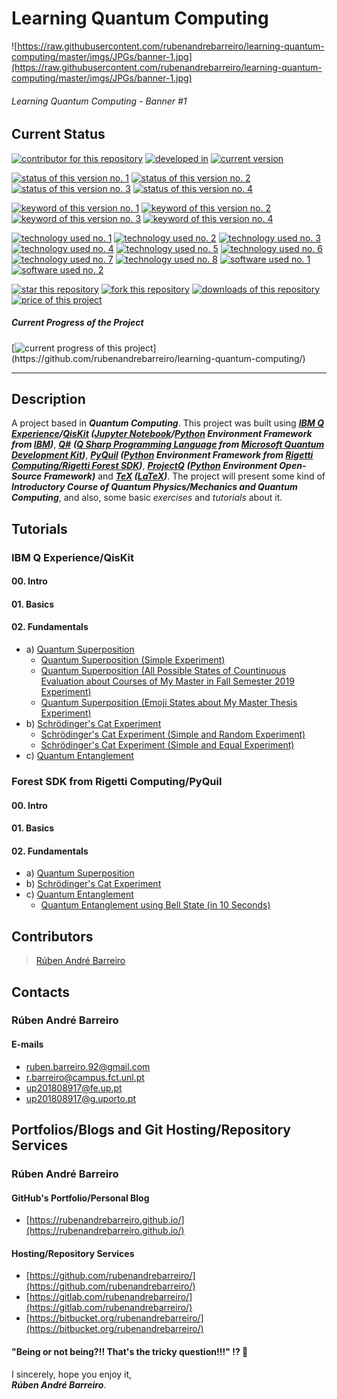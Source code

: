 # Learning Quantum Computing

![https://raw.githubusercontent.com/rubenandrebarreiro/learning-quantum-computing/master/imgs/JPGs/banner-1.jpg](https://raw.githubusercontent.com/rubenandrebarreiro/learning-quantum-computing/master/imgs/JPGs/banner-1.jpg)
###### Learning Quantum Computing - Banner #1

## Current Status
[![contributor for this repository](https://img.shields.io/badge/contributor-rubenandrebarreiro-blue.svg)](https://github.com/rubenandrebarreiro/) [![developed in](https://img.shields.io/badge/developed&nbsp;in-fct&nbsp;nova-blue.svg)](https://www.fct.unl.pt/)
[![current version](https://img.shields.io/badge/version-1.0-magenta.svg)](https://github.com/rubenandrebarreiro/gpu-cuda-self-organising-maps/)

[![status of this version no. 1](https://img.shields.io/badge/status-on&nbsp;going-orange.svg)](https://github.com/rubenandrebarreiro/learning-quantum-computing/)
[![status of this version no. 2](https://img.shields.io/badge/status-final-orange.svg)](https://github.com/rubenandrebarreiro/learning-quantum-computing/)
[![status of this version no. 3](https://img.shields.io/badge/status-stable-orange.svg)](https://github.com/rubenandrebarreiro/learning-quantum-computing/)
[![status of this version no. 4](https://img.shields.io/badge/status-documented-orange.svg)](https://github.com/rubenandrebarreiro/learning-quantum-computing/)

[![keyword of this version no. 1](https://img.shields.io/badge/keyword-quantum&nbsp;computing-brown.svg)](https://github.com/rubenandrebarreiro/learning-quantum-computing/)
[![keyword of this version no. 2](https://img.shields.io/badge/keyword-quantum&nbsp;physics-brown.svg)](https://github.com/rubenandrebarreiro/learning-quantum-computing/)
[![keyword of this version no. 3](https://img.shields.io/badge/keyword-quantum&nbsp;mechanics-brown.svg)](https://github.com/rubenandrebarreiro/learning-quantum-computing/)
  [![keyword of this version no. 4](https://img.shields.io/badge/keyword-quantum&nbsp;theory-brown.svg)](https://github.com/rubenandrebarreiro/learning-quantum-computing/)

[![technology used no. 1](https://img.shields.io/badge/built&nbsp;with-qiskit-red.svg)](https://qiskit.org/) 
[![technology used no. 2](https://img.shields.io/badge/built&nbsp;with-q&nbsp;sharp-red.svg)](https://docs.microsoft.com/en-us/quantum/?view=qsharp-preview) 
[![technology used no. 3](https://img.shields.io/badge/built&nbsp;with-pyquil-red.svg)](https://pyquil.readthedocs.io/en/stable/)
[![technology used no. 4](https://img.shields.io/badge/built&nbsp;with-projectq-red.svg)](https://projectq.ch/) 
[![technology used no. 5](https://img.shields.io/badge/built&nbsp;with-jupyter&nbsp;notebook-red.svg)](https://jupyter.org/) 
[![technology used no. 6](https://img.shields.io/badge/built&nbsp;with-python-red.svg)](https://www.python.org/) 
[![technology used no. 7](https://img.shields.io/badge/built&nbsp;with-tex-red.svg)](http://tug.org/) 
[![technology used no. 8](https://img.shields.io/badge/built&nbsp;with-latex-red.svg)](https://www.latex-project.org/)
[![software used no. 1](https://img.shields.io/badge/software-ibm&nbsp;q&nbsp;experience-gold.svg)](https://quantum-computing.ibm.com/)
[![software used no. 2](https://img.shields.io/badge/software-rigetti&nbsp;forest&nbsp;sdk-gold.svg)](https://www.rigetti.com/forest)

[![star this repository](http://githubbadges.com/star.svg?user=rubenandrebarreiro&repo=learning-quantum-computing&style=flat)](https://github.com/rubenandrebarreiro/learning-quantum-computing/stargazers)
[![fork this repository](http://githubbadges.com/fork.svg?user=rubenandrebarreiro&repo=learning-quantum-computing&style=flat)](https://github.com/rubenandrebarreiro/learning-quantum-computing/fork)
[![downloads of this repository](https://img.shields.io/github/downloads/rubenandrebarreiro/learning-quantum-computing/total.svg)](https://github.com/rubenandrebarreiro/learning-quantum-computing/archive/master.zip)
[![price of this project](https://img.shields.io/badge/price-free-success.svg)](https://github.com/rubenandrebarreiro/learning-quantum-computing/archive/master.zip)

##### Current Progress of the Project

[![current progress of this project](http://progressed.io/bar/25?title=&nbsp;completed&nbsp;)](https://github.com/rubenandrebarreiro/learning-quantum-computing/) 

***

## Description
A project based in **_Quantum Computing_**. This project was built using **_[IBM Q Experience](https://quantum-computing.ibm.com/)/[QisKit](https://qiskit.org/) ([Jupyter Notebook](https://jupyter.org/)/[Python](https://www.python.org/) Environment Framework from [IBM](https://ibm.com/))_**, [**_Q#_**](https://docs.microsoft.com/en-us/quantum/?view=qsharp-preview) **_([Q Sharp Programming Language](https://docs.microsoft.com/en-us/quantum/?view=qsharp-preview) from [Microsoft Quantum Development Kit](https://docs.microsoft.com/en-us/quantum/?view=qsharp-preview))_**, **_[PyQuil](https://pyquil.readthedocs.io/en/stable/) ([Python](https://www.python.org/) Environment Framework from [Rigetti Computing/Rigetti Forest SDK](https://www.rigetti.com/forest))_**, [**_ProjectQ_**](https://projectq.ch/) **_([Python](https://www.python.org/) Environment Open-Source Framework)_** and **_[TeX](http://tug.org/) ([LaTeX](https://www.latex-project.org/))_**. The project will present some kind of **_Introductory Course of Quantum Physics/Mechanics and Quantum Computing_**, and also, some basic _exercises_ and _tutorials_ about it.


## Tutorials

### IBM Q Experience/QisKit
#### 00. Intro

#### 01. Basics

#### 02. Fundamentals
* a) [Quantum Superposition](https://github.com/rubenandrebarreiro/learning-quantum-computing/tree/master/tutorials/qiskit/02.%20fundamentals/a.%20quantum-superposition)
    * [Quantum Superposition (Simple Experiment)](https://github.com/rubenandrebarreiro/learning-quantum-computing/blob/master/tutorials/qiskit/02.%20fundamentals/a.%20quantum-superposition/quantum-superposition-simple-experiment.ipynb)
    * [Quantum Superposition (All Possible States of Countinuous Evaluation about Courses of My Master in Fall Semester 2019 Experiment)](https://github.com/rubenandrebarreiro/learning-quantum-computing/blob/master/tutorials/qiskit/02.%20fundamentals/a.%20quantum-superposition/quantum-superposition-all-possible-states-of-continuos-evaluation-about-courses-of-my-master-in-fall-semester-2019-experiment.ipynb)    
    * [Quantum Superposition (Emoji States about My Master Thesis Experiment)](https://github.com/rubenandrebarreiro/learning-quantum-computing/blob/master/tutorials/qiskit/02.%20fundamentals/a.%20quantum-superposition/quantum-superposition-emoji-states-about-my-master-thesis-experiment.ipynb)
* b) [Schrödinger's Cat Experiment](https://github.com/rubenandrebarreiro/learning-quantum-computing/tree/master/tutorials/qiskit/02.%20fundamentals/b.%20schrodinger-cat-experiment)
    * [Schrödinger's Cat Experiment (Simple and Random Experiment)](https://github.com/rubenandrebarreiro/learning-quantum-computing/blob/master/tutorials/qiskit/02.%20fundamentals/b.%20schrodinger-cat-experiment/schrodinger-cat-experiment-simple-and-random-experiment.ipynb)
    * [Schrödinger's Cat Experiment (Simple and Equal Experiment)](https://github.com/rubenandrebarreiro/learning-quantum-computing/blob/master/tutorials/qiskit/02.%20fundamentals/b.%20schrodinger-cat-experiment/schrodinger-cat-experiment-simple-and-equal-experiment.ipynb)
* c) [Quantum Entanglement](https://github.com/rubenandrebarreiro/learning-quantum-computing/tree/master/tutorials/qiskit/02.%20fundamentals/c.%20quantum-entanglement)

### Forest SDK from Rigetti Computing/PyQuil
#### 00. Intro

#### 01. Basics

#### 02. Fundamentals
* a) [Quantum Superposition](https://github.com/rubenandrebarreiro/learning-quantum-computing/tree/master/tutorials/pyquil/02.%20fundamentals/a.%20quantum-superposition)
* b) [Schrödinger's Cat Experiment](https://github.com/rubenandrebarreiro/learning-quantum-computing/tree/master/tutorials/pyquil/02.%20fundamentals/b.%20schrodinger-cat-experiment)
* c) [Quantum Entanglement](https://github.com/rubenandrebarreiro/learning-quantum-computing/tree/master/tutorials/pyquil/02.%20fundamentals/c.%20quantum-entanglement)
    * [Quantum Entanglement using Bell State (in 10 Seconds)](https://github.com/rubenandrebarreiro/learning-quantum-computing/blob/master/tutorials/pyquil/02.%20fundamentals/c.%20quantum-entanglement/quantum-entanglement-using-bell-state-in-10-seconds.ipynb)


## Contributors
> [Rúben André Barreiro](https://github.com/rubenandrebarreiro/)

## Contacts

### Rúben André Barreiro
#### E-mails
* [ruben.barreiro.92@gmail.com](mailto:ruben.barreiro.92@gmail.com)
* [r.barreiro@campus.fct.unl.pt](mailto:r.barreiro@campus.fct.unl.pt)
* [up201808917@fe.up.pt](mailto:up201808917@fe.up.pt)
* [up201808917@g.uporto.pt](mailto:up201808917@g.uporto.pt)

## Portfolios/Blogs and Git Hosting/Repository Services

### Rúben André Barreiro
#### GitHub's Portfolio/Personal Blog
* [https://rubenandrebarreiro.github.io/](https://rubenandrebarreiro.github.io/)

#### Hosting/Repository Services
* [https://github.com/rubenandrebarreiro/](https://github.com/rubenandrebarreiro/)
* [https://gitlab.com/rubenandrebarreiro/](https://gitlab.com/rubenandrebarreiro/)
* [https://bitbucket.org/rubenandrebarreiro/](https://bitbucket.org/rubenandrebarreiro/)


#### "Being or not being?!! That's the tricky question!!!" ⁉️ 🧐

I sincerely, hope you enjoy it,
<br>
**_Rúben André Barreiro_**.
